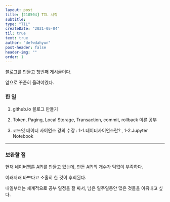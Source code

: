 ```yaml
---
layout: post
title: [210504] TIL 시작
subtitle: 
type: "TIL"
createDate: "2021-05-04"
til: true
text: true
author: "defwdahyun"
post-header: false
header-img: ""
order: 1
---
```


블로그를 만들고 첫번째 게시글이다.

앞으로 꾸준히 올려야겠다.

### **한 일**

1. github.io 블로그 만들기

2. Token, Paging, Local Storage, Transaction, commit, rollback 이론 공부 

3. 코드잇 데이터 사이언스 강의 수강 : 1-1.데이터사이언스란? , 1-2.Jupyter Notebook

<hr>

### 보완할 점

현재 네이버웹툰 API를 만들고 있는데, 만든 API의 개수가 턱없이 부족하다.

이래저래 바쁘다고 소홀히 한 것이 후회된다.

내일부터는 체계적으로 공부 일정을 잘 짜서, 남은 일주일동안 많은 것들을 이뤄내고 싶다.